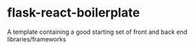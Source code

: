 # flask-react-boilerplate
A template containing a good starting set of front and back end libraries/frameworks
